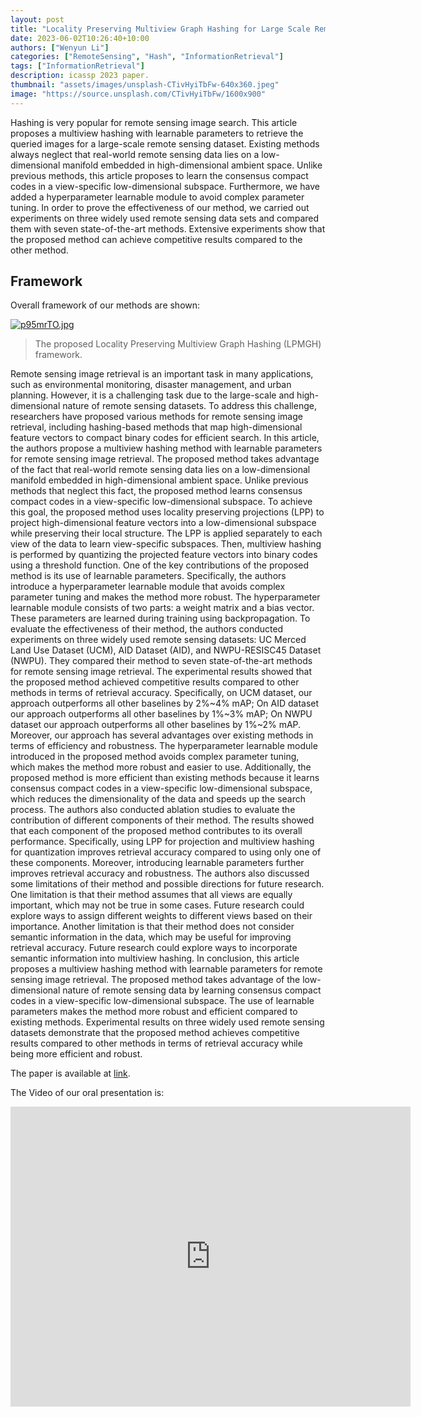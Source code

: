 ```yaml
---
layout: post
title: "Locality Preserving Multiview Graph Hashing for Large Scale Remote Sensing Image Search"
date: 2023-06-02T10:26:40+10:00
authors: ["Wenyun Li"]
categories: ["RemoteSensing", "Hash", "InformationRetrieval"]
tags: ["InformationRetrieval"]
description: icassp 2023 paper.
thumbnail: "assets/images/unsplash-CTivHyiTbFw-640x360.jpeg"
image: "https://source.unsplash.com/CTivHyiTbFw/1600x900"
---
```


Hashing is very popular for remote sensing image search.  This article proposes a multiview hashing with learnable parameters to retrieve the queried images for a large-scale remote sensing dataset. Existing methods always neglect that real-world remote sensing data lies on a low- dimensional manifold embedded in high-dimensional ambient space.  Unlike previous methods, this article proposes to learn the consensus compact codes in a view-specific low-dimensional subspace. Furthermore, we have added a hyperparameter learnable module to avoid complex parameter tuning. In order to prove the effectiveness of our method, we carried out experiments on three widely used remote sensing data sets and compared them with seven state-of-the-art methods. Extensive experiments show that the proposed method can achieve competitive results compared to the other method.

## Framework

Overall framework of our methods are shown:

[![p95mrTO.jpg](https://pic.imgdb.cn/item/64ce284c1ddac507cc913a80.jpg)](https://pic.imgdb.cn/item/64ce284c1ddac507cc913a80.jpg)

> The proposed Locality Preserving Multiview Graph Hashing (LPMGH) framework.

Remote sensing image retrieval is an important task in many applications, such as environmental monitoring, disaster management, and urban planning. However, it is a challenging task due to the large-scale and high-dimensional nature of remote sensing datasets. To address this challenge, researchers have proposed various methods for remote sensing image retrieval, including hashing-based methods that map high-dimensional feature vectors to compact binary codes for efficient search. 
In this article, the authors propose a multiview hashing method with learnable parameters for remote sensing image retrieval. The proposed method takes advantage of the fact that real-world remote sensing data lies on a low-dimensional manifold embedded in high-dimensional ambient space. Unlike previous methods that neglect this fact, the proposed method learns consensus compact codes in a view-specific low-dimensional subspace. 
To achieve this goal, the proposed method uses locality preserving projections (LPP) to project high-dimensional feature vectors into a low-dimensional subspace while preserving their local structure. The LPP is applied separately to each view of the data to learn view-specific subspaces. Then, multiview hashing is performed by quantizing the projected feature vectors into binary codes using a threshold function.
One of the key contributions of the proposed method is its use of learnable parameters. Specifically, the authors introduce a hyperparameter learnable module that avoids complex parameter tuning and makes the method more robust. The hyperparameter learnable module consists of two parts: a weight matrix and a bias vector. These parameters are learned during training using backpropagation. 
To evaluate the effectiveness of their method, the authors conducted experiments on three widely used remote sensing datasets: UC Merced Land Use Dataset (UCM), AID Dataset (AID), and NWPU-RESISC45 Dataset (NWPU). They compared their method to seven state-of-the-art methods for remote sensing image retrieval. 
The experimental results showed that the proposed method achieved competitive results compared to other methods in terms of retrieval accuracy. Specifically, on UCM dataset, our approach outperforms all other baselines by 2%~4% mAP; On AID dataset our approach outperforms all other baselines by 1%~3% mAP; On NWPU dataset our approach outperforms all other baselines by 1%~2% mAP. 
Moreover, our approach has several advantages over existing methods in terms of efficiency and robustness. The hyperparameter learnable module introduced in the proposed method avoids complex parameter tuning, which makes the method more robust and easier to use. Additionally, the proposed method is more efficient than existing methods because it learns consensus compact codes in a view-specific low-dimensional subspace, which reduces the dimensionality of the data and speeds up the search process.
The authors also conducted ablation studies to evaluate the contribution of different components of their method. The results showed that each component of the proposed method contributes to its overall performance. Specifically, using LPP for projection and multiview hashing for quantization improves retrieval accuracy compared to using only one of these components. Moreover, introducing learnable parameters further improves retrieval accuracy and robustness.
The authors also discussed some limitations of their method and possible directions for future research. One limitation is that their method assumes that all views are equally important, which may not be true in some cases. Future research could explore ways to assign different weights to different views based on their importance. Another limitation is that their method does not consider semantic information in the data, which may be useful for improving retrieval accuracy. Future research could explore ways to incorporate semantic information into multiview hashing.
In conclusion, this article proposes a multiview hashing method with learnable parameters for remote sensing image retrieval. The proposed method takes advantage of the low-dimensional nature of remote sensing data by learning consensus compact codes in a view-specific low-dimensional subspace. The use of learnable parameters makes the method more robust and efficient compared to existing methods. Experimental results on three widely used remote sensing datasets demonstrate that the proposed method achieves competitive results compared to other methods in terms of retrieval accuracy while being more efficient and robust.

The paper is available at [link](https://ieeexplore.ieee.org/abstract/document/10096369).

The Video of our oral presentation is:
<iframe
    width="640"
    height="480"
    src="https://www.youtube.com/watch?v=IP_A_Tor4v8"
    frameborder="0"
    allow="autoplay; encrypted-media"
    allowfullscreen
>
</iframe>
